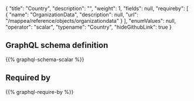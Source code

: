 {
  "title": "Country",
  "description": "",
  "weight": 1,
  "fields": null,
  "requireby": [
    {
      "name": "OrganizationData",
      "description": null,
      "url": "/mappea/reference/objects/organizationdata"
    }
  ],
  "enumValues": null,
  "operator": "scalar",
  "typename": "Country",
  "hideGithubLink": true
}
## GraphQL schema definition

{{% graphql-schema-scalar %}}

## Required by

{{% graphql-require-by %}}
